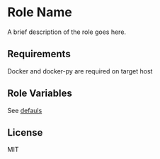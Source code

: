 Role Name
=========

A brief description of the role goes here.

Requirements
------------

Docker and docker-py are required on target host

Role Variables
--------------

See [defauls](./defaults/main.yml)

License
-------

MIT
